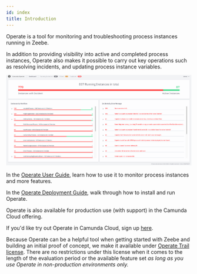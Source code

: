 ```yaml
---
id: index
title: Introduction
---
```


Operate is a tool for monitoring and troubleshooting process instances running in Zeebe.

<!--
import ThemedImage from '@theme/ThemedImage';

<ThemedImage
alt="Operate Introduction"
sources={{
light: useBaseUrl('img/operate-introduction_light.png'),
dark: useBaseUrl('img/operate-introduction_dark.png'),
}}
/>;
-->

In addition to providing visibility into active and completed process instances, Operate also makes it possible to carry out key operations such as resolving <!-- FIXME: [incidents](/reference/incidents.html) --> incidents, and updating process instance variables.

![operate-introduction](img/operate-introduction_light.png)

In the [Operate User Guide](userguide/basic-operate-navigation), learn how to use it to monitor process instances and more features.

In the [Operate Deployment Guide](deployment/install-and-start), walk through how to install and run Operate. 

Operate is also available for production use (with support) in the Camunda Cloud offering.

If you'd like try out Operate in Camunda Cloud, sign up [here](https://accounts.cloud.camunda.io/signup).

Because Operate can be a helpful tool when getting started with Zeebe and building an initial proof of concept, we make it available under [Operate Trail license](https://camunda.com/legal/terms/cloud-terms-and-conditions/general-terms-and-conditions-for-the-operate-trial-version/). There are no restrictions under this license when it comes to the length of the evaluation period or the available feature set _as long as you use Operate in non-production environments only._
 

